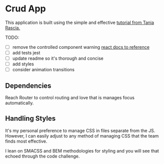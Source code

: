 # Crud App

This application is built using the simple and effective [tutorial from Tania Rascia.](https://www.taniarascia.com/crud-app-in-react-with-hooks/)

TODO:
- [ ] remove the controlled component warning [react docs to reference](https://reactjs.org/docs/forms.html#controlled-components)
- [ ] add tests jest
- [ ] update readme so it's thorough and concise
- [ ] add styles
- [ ] consider animation transitions

## Dependencies
Reach Router to control routing and love that is manages focus automatically.

## Handling Styles
It's my personal preference to manage CSS in files separate from the JS. However, I can easily adjust to any method of managing CSS that the team finds most effective.

I lean on SMACSS and BEM methodologies for styling and you will see that echoed through the code challenge.